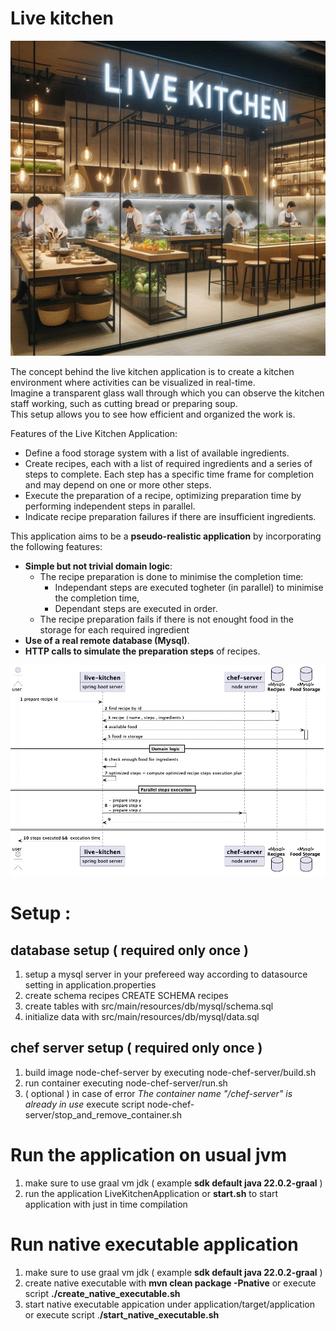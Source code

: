 # Live kitchen 

![Prepare recipe use case](./doc/live-kitchen.jpeg)

The concept behind the live kitchen application is to create a kitchen environment where activities can be visualized in real-time.  
Imagine a transparent glass wall through which you can observe the kitchen staff working, such as cutting bread or preparing soup.   
This setup allows you to see how efficient and organized the work is.

Features of the Live Kitchen Application:

* Define a food storage system with a list of available ingredients.
* Create recipes, each with a list of required ingredients and a series of steps to complete. Each step has a specific time frame for completion and may depend on one or more other steps.
* Execute the preparation of a recipe, optimizing preparation time by performing independent steps in parallel.
* Indicate recipe preparation failures if there are insufficient ingredients.

This application aims to be a **pseudo-realistic application** by incorporating the following features:

* **Simple but not trivial domain logic**: 
  * The recipe preparation is done to minimise the completion time:
     * Independant steps are executed togheter (in parallel)  to minimise the completion time, 
     * Dependant steps are executed in order.
  * The recipe preparation fails if there is not enought food in the storage for each required ingredient
* **Use of a real remote database (Mysql)**.
* **HTTP calls to simulate the preparation steps** of recipes.

![Prepare recipe use case](./doc/prepare-recipe.jpg)


# Setup  :

## database setup ( required only once )

1. setup a mysql server in your prefereed way according to datasource setting in application.properties
2. create schema recipes CREATE SCHEMA recipes  
2. create tables with src/main/resources/db/mysql/schema.sql  
3. initialize data with src/main/resources/db/mysql/data.sql  

## chef server setup ( required only once )

1. build image node-chef-server by executing node-chef-server/build.sh
2. run container executing node-chef-server/run.sh
3. ( optional ) in case of error _The container name "/chef-server" is already in use_ execute script node-chef-server/stop_and_remove_container.sh 

# Run the application on usual jvm 
1. make sure to use graal vm jdk ( example  **sdk default java 22.0.2-graal** )
2. run the application LiveKitchenApplication or **start.sh** to start application with just in time compilation

# Run native executable application
1. make sure to use graal vm jdk ( example  **sdk default java 22.0.2-graal** )
2. create native executable with **mvn clean package -Pnative** or execute script **./create_native_executable.sh** 
3. start native executable appication under application/target/application or execute script .**/start_native_executable.sh**
